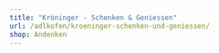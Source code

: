 ```yaml
---
title: "Kröninger - Schenken & Geniessen"
url: /adlkofen/kroeninger-schenken-und-geniessen/
shop: Andenken
---
```

